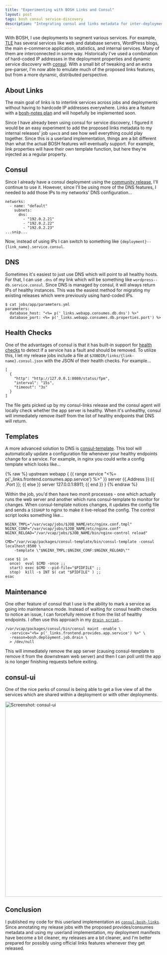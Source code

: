 ```yaml
---
title: "Experimenting with BOSH Links and Consul"
layout: post
tags: bosh consul service-discovery
description: "Integrating consul and links metadata for inter-deployment service dependencies."
---
```


With BOSH, I use deployments to segment various services. For example, [TLE][1] has several services like web and database servers, WordPress blogs, the main e-commerce application, statistics, and internal services. Many of them are interconnected in some way. Historically I've used a combination of hard-coded IP addresses in the deployment properties and dynamic service discovery with [consul][2]. With a small bit of tweaking and an extra pre-parser, I'm now able to emulate much of the proposed links features, but from a more dynamic, distributed perspective.


## About Links

The main goal of links is to interlink services across jobs and deployments without having to hardcode IP addresses everywhere. Links are a feature with a [bosh-notes plan][3] and will hopefully be implemented soon.

Since I have already been using consul for service discovery, I figured it would be an easy experiment to add the proposed links metadata to my internal releases' job `spec`s and see how well everything could play together. Since this is a userland implementation, things are a bit different than what the actual BOSH features will eventually support. For example, link properties will have their own template function, but here they're injected as a regular property.


## Consul

Since I already have a consul deployment using the [community release][9], I'll continue to use it. However, since I'll be using more of the DNS features, I needed to add those IPs to my networks' DNS configuration...

    networks:
      - name: "default"
        subnets:
          dns:
            - "192.0.2.21"
            - "192.0.2.22"
            - "192.0.2.23"
    ...snip...

Now, instead of using IPs I can switch to something like `{deployment}--{link_name}.service.consul`.


## DNS

Sometimes it's easiest to just use DNS which will point to all healthy hosts. For that, I can use `.dns` of my link which will be something like `wordpress--db.service.consul`. Since DNS is managed by consul, it will always return IPs of healthy instances. This was the easiest method for migrating my existing releases which were previously using hard-coded IPs.

    $ cat jobs/app/parameters.yml
    parameters:
      database_host: "<%= p('_links.webapp.consumes.db.dns') %>"
      database_port: <%= p('_links.webapp.consumes.db.properties.port') %>


## Health Checks

One of the advantages of consul is that it has built-in support for [health checks][5] to detect if a service has a fault and should be removed. To utilize this, I let my release jobs include a file at `$JOBDIR/links/{link-name}.consul.json` with the JSON of their health checks. For example...

    [
      {
        "http": "http://127.0.0.1:8080/status/fpm",
        "interval": "15s",
        "timeout": "3s"
      }
    ]

The file gets picked up by my consul-links release and the consul agent will locally check whether the app server is healthy. When it's unhealthy, consul will immediately remove itself from the list of healthy endpoints that DNS will return.


## Templates

A more advanced solution to DNS is [consul-template][6]. This tool will automatically update a configuration file whenever your healthy endpoints change for a service. For example, in nginx you could write a config template which looks like...

{% raw %}
    upstream webapp {
      {{ range service "<%= p('_links.frontend.consumes.app.service') %>" }}
        server {{.Address }}:{{ .Port }};
      {{ else }}
        server 127.0.0.1:8911;
      {{ end }}
    }
{% endraw %}

Within the job, you'd then have two monit processes - one which actually runs the web server and another which runs consul-template to monitor for changes. When consul-template notices changes, it updates the config file and sends a `SIGHUP` to nginx to make it live-reload the config. The control script looks something like...

    NGINX_TMPL="/var/vcap/jobs/$JOB_NAME/etc/nginx.conf.tmpl"
    NGINX_CONF="/var/vcap/jobs/$JOB_NAME/etc/nginx.conf"
    NGINX_RELOAD="/var/vcap/jobs/$JOB_NAME/bin/nginx-control reload"
    
    CMD="/var/vcap/packages/consul-template/bin/consul-template -consul localhost:8500 \
        -template \"$NGINX_TMPL:$NGINX_CONF:$NGINX_RELOAD\""

    case $1 in
      once)  eval $CMD -once ;;
      start) exec $CMD --pid-file="$PIDFILE" ;;
      stop)  kill -s INT $( cat "$PIDFILE" ) ;;
    esac


## Maintenance

One other feature of consul that I use is the ability to mark a service as going into maintenance mode. Instead of waiting for consul health checks to notice an issue, I can forcefully remove it from the list of healthy endpoints. I often use this approach in my [`drain script`][7]...

    /var/vcap/packages/consul/bin/consul maint -enable \
      -service="<%= p('_links.frontend.provides.app.service') %>" \
      -reason=bosh.deployment.job.drain \
      > /dev/null

This will immediately remove the app server (causing consul-template to remove it from the downstream web server) and then I can poll until the app is no longer finishing requests before exiting.


## consul-ui

One of the nice perks of consul is being able to get a live view of all the services which are shared within a deployment or with other deployments.

<a href="{{ site.asset_prefix }}/blog/2016-01-11-experimenting-with-bosh-links-and-consul/consul-ui.png"><img alt="Screenshot: consul-ui" src="{{ site.asset_prefix }}/blog/2016-01-11-experimenting-with-bosh-links-and-consul/consul-ui.png" width="628" /></a>


## Conclusion

I published my code for this userland implementation as [`consul-bosh-links`][8]. Since annotating my release jobs with the proposed provides/consumes metadata and using my userland implementation, my deployment manifests have become a bit cleaner, my releases are a bit cleaner, and I'm better prepared for possibly using official links features whenever they get released.


 [1]: https://www.theloopyewe.com/
 [2]: https://consul.io/
 [3]: https://github.com/cloudfoundry/bosh-notes/blob/master/links.md
 [4]: https://consul.io/docs/agent/options.html#dns_config
 [5]: https://consul.io/docs/agent/checks.html
 [6]: https://github.com/hashicorp/consul-template/
 [7]: https://bosh.io/docs/drain.html
 [8]: https://github.com/dpb587/consul-bosh-links-release
 [9]: https://github.com/cloudfoundry-community/consul-boshrelease/

